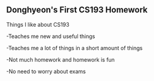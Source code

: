 ## Donghyeon's First CS193 Homework

Things I like about CS193

-Teaches me new and useful things

-Teaches me a lot of things in a short amount of things

-Not much homework and homework is fun

-No need to worry about exams
